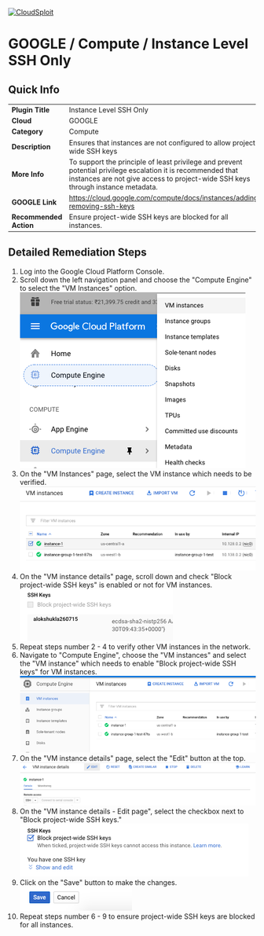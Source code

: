 [![CloudSploit](https://cloudsploit.com/img/logo-new-big-text-100.png "CloudSploit")](https://cloudsploit.com)

# GOOGLE / Compute / Instance Level SSH Only

## Quick Info

| | |
|-|-|
| **Plugin Title** | Instance Level SSH Only |
| **Cloud** | GOOGLE |
| **Category** | Compute |
| **Description** | Ensures that instances are not configured to allow project-wide SSH keys |
| **More Info** | To support the principle of least privilege and prevent potential privilege escalation it is recommended that instances are not give access to project-wide SSH keys through instance metadata. |
| **GOOGLE Link** | https://cloud.google.com/compute/docs/instances/adding-removing-ssh-keys |
| **Recommended Action** | Ensure project-wide SSH keys are blocked for all instances. |

## Detailed Remediation Steps
1. Log into the Google Cloud Platform Console.
2. Scroll down the left navigation panel and choose the "Compute Engine" to select the "VM Instances" option. </br> <img src="/resources/google/compute/instance-level-ssh-only/step2.png"/>
3. On the "VM Instances" page, select the VM instance which needs to be verified. </br> <img src="/resources/google/compute/instance-level-ssh-only/step3.png"/>
4. On the "VM instance details" page, scroll down and check "Block project-wide SSH keys" is enabled or not for VM instances.</br> <img src="/resources/google/compute/instance-level-ssh-only/step4.png"/>
5. Repeat steps number 2 - 4 to verify other VM instances in the network.</br>
6. Navigate to "Compute Engine", choose the "VM instances" and select the "VM instance" which needs to enable "Block project-wide SSH keys" for VM instances.</br> <img src="/resources/google/compute/instance-level-ssh-only/step6.png"/>
7. On the "VM instance details" page, select the "Edit" button at the top.</br> <img src="/resources/google/compute/instance-level-ssh-only/step7.png"/>
8. On the "VM instance details - Edit page", select the checkbox next to "Block project-wide SSH keys."</br> <img src="/resources/google/compute/instance-level-ssh-only/step8.png"/>
9. Click on the "Save" button to make the changes.</br> <img src="/resources/google/compute/instance-level-ssh-only/step9.png"/>
10. Repeat steps number 6 - 9 to ensure project-wide SSH keys are blocked for all instances.</br>


